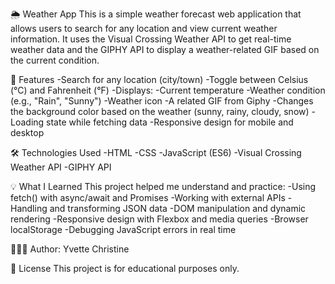 🌦️ Weather App
This is a simple weather forecast web application that allows users to search for any location and view current weather information. It uses the Visual Crossing Weather API to get real-time weather data and the GIPHY API to display a weather-related GIF based on the current condition.

🚀 Features
-Search for any location (city/town)
-Toggle between Celsius (°C) and Fahrenheit (°F)
-Displays:
-Current temperature
-Weather condition (e.g., "Rain", "Sunny")
-Weather icon
-A related GIF from Giphy
-Changes the background color based on the weather (sunny, rainy, cloudy, snow)
-Loading state while fetching data
-Responsive design for mobile and desktop

🛠️ Technologies Used
-HTML
-CSS
-JavaScript (ES6)
-Visual Crossing Weather API
-GIPHY API

💡 What I Learned
This project helped me understand and practice:
-Using fetch() with async/await and Promises
-Working with external APIs
-Handling and transforming JSON data
-DOM manipulation and dynamic rendering
-Responsive design with Flexbox and media queries
-Browser localStorage
-Debugging JavaScript errors in real time

👩🏽‍💻 Author:
Yvette Christine

📄 License
This project is for educational purposes only.